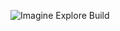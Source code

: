 ![Imagine Explore Build](https://github.com/user-attachments/assets/19f5ec9e-2e2c-4018-9c50-54ff7b85b94f)

